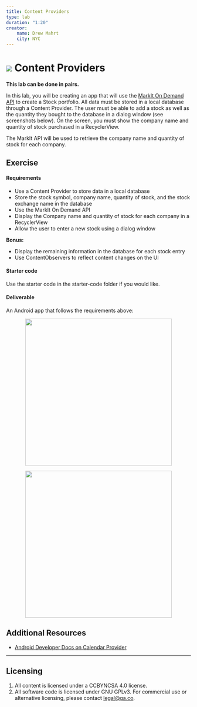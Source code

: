 ```yaml
---
title: Content Providers
type: lab
duration: "1:20"
creator:
    name: Drew Mahrt
    city: NYC
---
```




# ![](https://ga-dash.s3.amazonaws.com/production/assets/logo-9f88ae6c9c3871690e33280fcf557f33.png) Content Providers

**This lab can be done in pairs.**

In this lab, you will be creating an app that will use the [MarkIt On Demand API](http://dev.markitondemand.com/MODApis/) to create a Stock portfolio. All data must be stored in a local database through a Content Provider. The user must be able to add a stock as well as the quantity they bought to the database in a dialog window (see screenshots below). On the screen, you must show the company name and quantity of stock purchased in a RecyclerView.

The MarkIt API will be used to retrieve the company name and quantity of stock for each company.

## Exercise

#### Requirements

- Use a Content Provider to store data in a local database
- Store the stock symbol, company name, quantity of stock, and the stock exchange name in the database
- Use the MarkIt On Demand API
- Display the Company name and quantity of stock for each company in a RecyclerView
- Allow the user to enter a new stock using a dialog window

**Bonus:**
- Display the remaining information in the database for each stock entry
- Use ContentObservers to reflect content changes on the UI

#### Starter code

Use the starter code in the starter-code folder if you would like.

#### Deliverable

An Android app that follows the requirements above:

<p align="center">
  <img src="screenshots/screen1.png" height="400px" />
</p>

<p align="center">
  <img src="screenshots/screen2.png" height="400px" />
</p>

## Additional Resources  
- [Android Developer Docs on Calendar Provider](http://developer.android.com/guide/topics/providers/calendar-provider.html)

---

## Licensing
1. All content is licensed under a CC­BY­NC­SA 4.0 license.
2. All software code is licensed under GNU GPLv3. For commercial use or alternative licensing, please contact [legal@ga.co](mailto:legal@ga.co).
